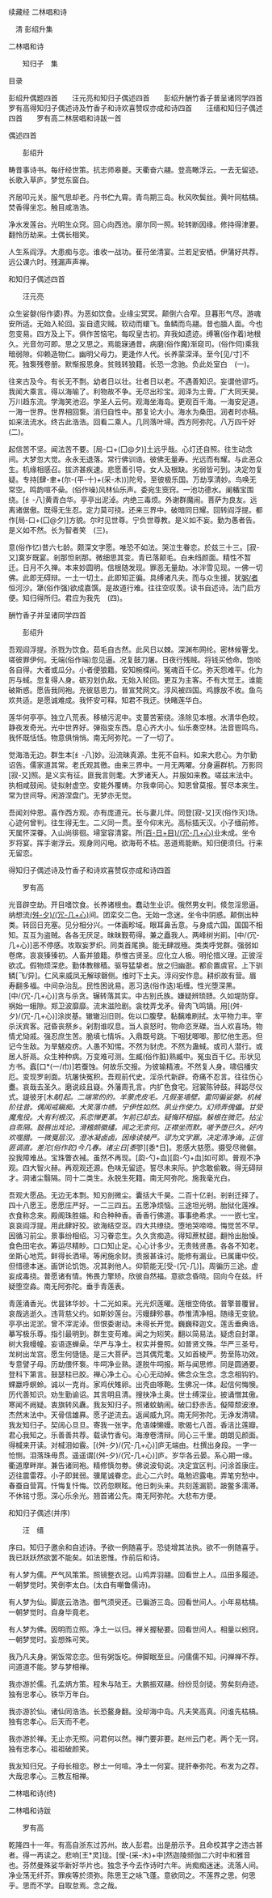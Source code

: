 续藏经   二林唱和诗  

　清 彭绍升集  

二林唱和诗  

　　知归子　集  

目录  

彭绍升偶题四首　　汪元亮和知归子偶述四首　　彭绍升酬竹香子普呈诸同学四首　　罗有高得知归子偶述诗及竹香子和诗欢喜赞叹亦成和诗四首　　汪缙和知归子偶述四首　　罗有高二林居唱和诗跋一首  

偶述四首  

　　彭绍升  

畴昔事诗书。每纡经世策。抗志师皋夔。天衢奋六翮。登高瞰浮云。一去无留迹。长歌入草庐。梦觉东窗白。  

齐居叩元关。服气思却老。丹书伫九霄。青鸟期三岛。秋风吹鬓丝。黄叶同枯槁。焚香得坐忘。触目咸浩浩。  

净水发莲台。光明生众窍。回心向西池。廓尔同一照。轮转断因缘。修持得津要。翻怜历劫来。土偶长相笑。  

人生系阎浮。大患痴与恋。谁收一战功。萑苻坐清宴。兰若足安栖。伊蒲好共荐。远公课六时。残漏声声禅。  

和知归子偶述四首  

　　汪元亮  

众生娑媻(俗作婆)界。为恶如饮食。业缘尘冥冥。颠倒六合窄。旦暮形气尽。游魂安所适。无始入轮回。妄自遗灾贼。软动而蠉飞。鱼鳞而鸟翮。昔也腼人面。今也忽变易。四方及上下。俱作苦恼宅。每叹皇古初。弃我如遗迹。缚箸(俗作着)地根久。光音勿可即。思之又思之。焉能寐通昔。病磨(俗作魔)渐窥司。(俗作伺)乘我暗弱隙。仰赖造物仁。幽明父母力。更逢作人代。长养蒙深泽。至今[见/寸]不死。独袌残卷册。默惭报恩身。贫贱转狼籍。长恐一念驰。负此处室白　(一)。  

往来古及今。有长无不剽。幼者日以壮。壮者日以老。不遇善知识。妄谓他谬巧。我闻大乘言。得以海喻了。利物故不争。无尽出珍宝。润泽为土膏。广大同天昊。万川趋东流。学海笑池沼。学圣人云何。观海坐海岛。更观百千海。一海安足道。一海一世界。世界相回袌。消归自性中。那复论大小。海水为桑田。润者时亦稿。如来法流水。终古此浩浩。回看二乘人。几同落叶埽。西方阿弥陀。八万四千好　(二)。  

起信苦不坚。闻法苦不要。[局-口+(囗@夕)]土远乎哉。心灯还自照。往生动念间。大梦忽大觉。永永无退落。常行佛训诰。彼佛无量寿。光远而有耀。与此恶众生。机缘相感召。拔济甚疾速。悲愿善引导。女人及根缺。劣弱皆可到。决定勿复疑。专持[肆-聿+(尔-(平-十)+(采-木))]陀号。至彼极乐国。万劫享清妙。鸟唤无常空。鸣韵喧不喿。(俗作噪)风林仙乐声。委宛生窔窍。一池功德水。阑楯宝围绕。[纟-八]黄青白华。亭亭出泥淖。内绝三毒烦。外谢群魔闹。菩萨为良友。远离诸倨傲。既得无生忍。定力莫可挠。还来三界中。破暗同日耀。回转阎浮提。都作[局-口+(囗@夕)]方貌。尔时见世尊。宁负世尊教。是义如不妄。勤为愚者告。是义如不然。长为智者笑　(三)。  

意(俗作忆)昔六七龄。颇深文字愿。唯恐不如法。哭泣生眷恋。於兹三十三。[寂-又]寞岁既宴。剎那怛剎那。微细思其变。青已落颠毛。白未绉颜面。精性不暂迁。日月不久禅。本来妙圆明。信根随发现。罪恶无量劫。冰泮雪见现。一佛一切佛。此即无碍辩。一土一切土。此即知正徧。具缚诸凡夫。而与众生援。犹[粥/者](俗作煮)恒河沙。犟(俗作强)欲成嘉馔。是故道行难。往往空叹羡。读书自述诗。法门启方便。知归得所归。君应为我先　(四)。  

酬竹香子并呈诸同学四首  

　　彭绍升  

吾观阎浮提。杀戮为饮食。茹毛自古然。此风日以棘。深渊布网纶。密林候罾戈。嗟彼罪伊何。无端(俗作端)忽见逼。况复鼓刀屠。日夜行残贼。将钱买他命。饱啖各自得。大者或瓜分。小者便狼籍。安知椀楪间。冤魂百千亿。弥天怨难平。化为厉与蜮。忽复得人身。砺刃划仇敌。无始入轮回。更互为主客。不有大觉王。谁能破斯惑。愿告我同袍。充彼慈恩力。普宣梵网文。淳风被四国。鸡豚放不收。鱼鸟欢共适。是愿诚难成。我怀安可释。知君不我迂。快睹莲华白。  

莲华何亭亭。独立八荒表。移植污泥中。支蔓苦萦绕。涤除见本根。水清华色皎。静夜发奇光。光中世界好。弹指变东西。息心齐大小。仙乐奏空林。法音鬯鸣鸟。我怀既恬恬。物意俱悄悄。南无阿弥陀。一了一切了。  

觉海浩无边。群生本[纟-八]妙。沿流昧真源。生死不自料。如来大悲心。为尔勤诏告。儒家道其常。老氏观其徼。由来三界中。一月无两曜。分身遍群机。万影同[寂-又]照。是义实有征。匪我言则耄。大罗诸天人。并服如来教。嗟兹末法中。执相咸鼓闹。徒拟射虚空。安能外覆帱。尔我幸同心。知恩曾莫报。誓尽本来生。常为世间导。闲游涅盘门。无梦亦无觉。  

吾闻刘仲恩。喜作西方观。亦有庞道元。长与妻儿伴。同登[寂-又]灭(俗作灭)场。心迹何曾判。往生得无生。二义同一贯。至今仰末光。高标插天汉。小子缅前修。天属怀深眷。入山尚徘徊。埽室容清宴。所[(百-日+目)/(冗-几+心)](俗作忧)业未成。坐令岁将宴。挥手谢浮云。观身同闪电。欲海苟不枯。恶道焉能断。知归便须归。行来无留恋。  

得知归子偶述诗及竹香子和诗欢喜赞叹亦成和诗四首  

　　罗有高  

光音辟空劫。开目嗜饮食。长养诸根虫。蠢动生业识。俄然男女判。倐忽淫思逼。纳想流[(舛-夕)/(冗-几+心)](俗作爱)间。团栾交二色。无始一念迷。坐令中阴惑。颠倒出种类。转回日充塞。见分相分兴。一体画畛域。眼耳鼻舌意。与身成六国。国国不相知。互互为盗贼。各各无厌足。昧昧觐苟得。兼之矗我人。两峰树屴崱。[中/(冗-几+心)]恶不停感。攻取妄罗织。同类首尾换。能无肆戕殛。类类呼党群。强弱如卷席。哀哀獉獉初。人畜并狼籍。恭惟古贤圣。应化立人极。明伦措义理。正彼淫欲忒。假物烦深悲。勤体教稼穑。驱导猛挚者。放之归幽逖。都俞置虞官。上下驯鳞[飞/异]。仁风来威凤无解球磬侧。维时下土夫。淳闷安作息。耕织故有营。眉寿翻多福。中间杂治乱。民性困讹易。恶习迭(俗作迭)垢缠。性光堕深黑。[中/(冗-几+心)]贪与杀贪。辗转落其实。中古别氏族。嫌疑辨琐赜。久如堤防穿。祸始一蛾隙。郑卫波靡靡。流末滋险剧。衾枕弄戈矛。骨肉飞鸣镝。用[(舛-夕)/(冗-几+心)]涂炭基。辙辙沿旧则。佐以口腹孽。黏黐难刷拭。太平物力丰。宰杀沃宾客。冠昏丧祭乡。剁割谁叹息。当人哀怒时。物命恣烹磔。当人欢喜场。物情尤恸戚。强忍庶生苦。脆填七情坼。入鼎既号跳。下咽犹唧唧。那忆他生恶。但记今生敌。为旱魃疫疠。人愚不知惕。不然为豺虎。不然为蛊蜮。或司人潜行。或居人肝鬲。众生种种病。万变难可测。生臧(俗作脏)熟臧中。冤虫百千亿。形状见方书。蠧[口*(一/巾)]若蚕蚀。何故乐交报。为彼输精液。不然复人身。啸侣播灾厄。变现罗剎面。坑屠快冤积。吾观前代史。淫杀代新辟。奇痛不忍言。往往伤心衋。哀哉去圣久。磨说歧且嶷。外藩周孔言。内扩色食宅。冠裳陈钟鼓。拜跽尽仪式。諟彼牙[木*献]起。二端常的的。羊蒙虎皮毛。凡假圣墙壁。雷同徧娑媻。机械阶往昔。偶闻戒瞋痴。大笑落巾帻。宁伊性如然。夙业作使力。幻师弄傀儡。甘受魔鬼役。大有利根汉。系恋惮更革。乍前已却去。疑悔环相搤。躲根在微茫。拈尘自乖隔。鼓唇出戏论。滑稽颇徽繣。闻之无柰何。正襟坐而默。嗟予堕已久。好内欢噬腊。一微戛层汉。澄冰凝卤卤。因缘读棱严。谬为文字鼏。决定清净诲。正信匪调直。差沱(俗作跎)今几春。诸尘日[黍*翏][黍*日]。恩感大慈愿。摄受尽微僻。投我障难丛。宝珠瞥衣裓。虽然不再现。[瓝-勺+血][瓝-勺+血]如可即。普观不净观。四大智火赫。再观观还源。色味无留迹。誓尽未来际。护念敢偷斁。得无碍辩才。洞诸尘翳隔。同十二类生。永脱生死籍。南无阿弥陀。施我毫光白。  

吾观大愿品。无边无本剽。知刃剖微尘。囊括大千昊。二百十亿剎。剎剎迁择了。四十八愿王。愿愿庄严好。一二三四五。五愿净烦恼。三途坦光明。胎狱化莲褓。衣食称念来。殿阁珠胜媌。和合种种香。香香行佛道。事事绝希求。一一嵌七宝。哀哀阎浮提。用此肆好狡。欲海结空沤。四大共缭绕。堕地哭啼啼。悔觉苦不早。因循习前尘。景事纷相绍。习习眷恋生。久久贪痴造。得知蔗杖甜。翻怜出胎懆。食色田宅衣。筹运尽精眇。口口知止足。心心计多少。无贵贱贤愚。各各不知老。坐斯心地荒。鲜得长洒埽。等闲施余财。责报甚诛讨。能修有漏业。已属庸中佼。但惜德本迷。画饼论饥饱。况其剥他人。仰箭能无[受-(冗-几)]。周徧历三途。虚妄成毒挠。普愿诸有情。怖畏力擎矫。欣彼自然福。意欲念昏晓。回向今在兹。纤疑堕空淼。南无阿弥陀。垂手青莲表。  

青莲涌香光。优昙钵华妙。十二光如来。光光炽莲曜。莲根空倚依。普擎普覆冒。哀哉逃逝久。违背慈父约。如斯妙莲台。污嫚肆殄暴。恭惟清净相。随缘无变貌。亭亭出泥淤。曾不滓泥淖。但恨委谢动。未得长开觉。巍巍释迦文。莲舌垂典诰。摹写极乐尊。指引最明到。群生变苟难。闻之为矧笑。翻以简易法。疑虑自封罩。树大我幔幢。妄语逐蝉喿。华严与净土。权实并誊照。如普贤文殊。华严三圣号。龙树出龙宫。愿生何慥慥。是三大菩萨。岂其偶荒耄。又如首棱严。势至陈功效。专意譬子母。历劫偎怀袌。牛呞净业熟。遂脱牛呞报。斯与闻思修。同是圆通要。登科下第言。鼓瑟柱已胶。禅心净土心。心心无动掉。佛念众生念。念念相钩钓。蜾蠃呼螟蛉。诚以一克肖。家鸡伏雉卵。出壳由啄鞄。生佛况一体。起信何悔懊。历代善知识。劝生勤谕诏。其言明且清。搜抉净土奥。世士缚深业。披诵憎其傲。寒闻不阙疑。衷旗转风纛。我友知归子。照诸蚊蚋闹。破口舒赤舌。儗障颓波潦。杰然末法中。天骨信雄奡。愿子逆流去。返闻威九窍。南无阿弥陀。无诤发清啸。我友知归子。契阔心旦旦。寄我一张字。危语竦懒嫚。歌偈七八首。香洁比莲瓣。君心我知之。乐善善共荐。载读竹香句。海潦卷清辩。同心三千里。朗朗见颜面。得椷来开读。对椷泪如霰。[(舛-夕)/(冗-几+心)]庐无端由。杜撰出身段。一字一怆恻。泪落珠毋贯。遥遥谓[(舛-夕)/(冗-几+心)]庐。岁华各云晏。系心期一缘。衢道摩畔岸。兼告诸同袍。精修慎勿劵。佛说波旬说。决定宜区判。问涂首康庄。迈往震雷荐。小子即巽弱。骥尾诚眷恋。此心二六时。黾勉迟露电。弄笔穷愁中。春蚕自营罥。忏悔复忏悔。饮药忽瞑眩。他日刺头来。共刻莲漏箭。跛鳖多濡滞。不休铭寸愿。深心乐余光。翘首诸公先。南无阿弥陀。大悲布方便。  

和知归子偶述(并序)  

　　汪　缙  

序曰。知归子邀余和自述诗。予欲一例随喜乎。恐徒增其法执。欲不一例随喜乎。我已跃跃然欲罢不能矣。如法恩惟。作前后和诗。  

有人梦为儒。严气风策策。照镜整衣冠。山鸡弄羽翮。回看世上人。瓜田多履迹。一朝梦觉时。笑倒李太白。(太白有嘲鲁儒诗)。  

有人梦为仙。脚底云浩浩。御气须臾还。已徧游三岛。回看世间人。小年易枯槁。一朝梦觉时。自身毕竟老。  

有人梦为佛。因明而立照。净土一以归。禅关握秘要。回看世间人。相量以蚓窍。一朝梦觉时。妄想殊可笑。  

我乃凡夫身。粥饭常恋恋。但有粥饭吃。伸脚眠至旦。问儒儒不知。问禅禅不荐。问道道不能。梦与梦相禅。  

我亦游於儒。孔孟炳方策。程朱与陆王。大鹏振双翮。纷纷觅剑徒。劳矣刻舟迹。独有忠孝心。铁华万年白。  

我亦游於仙。诸仙同浩浩。长恐鳌身翻。没却海中岛。凡夫笑高真。问谁先枯槁。独有忠孝心。后天而不老。  

我亦游於禅。无止亦无照。问君何以然。禅门要非要。赵州云门老。两个无一窍。独有忠孝心。祖祖破颜笑。  

我友知归兄。子母长相恋。秽土一何喧。净土一何宴。提肝奉弥陀。布发为之荐。大哉忠孝心。三教互相禅。  

二林唱和诗(终)  

 二林唱和诗跋  

　　罗有高  

乾隆四十一年。有高自浙东过苏州。故人彭君。出是册示予。且命校其字之违古甚者。得一再读之。悲响[王*灵]珑。[僾-(采-木)+中]然迦陵频伽二六时中和雅音也。芬然曼殊娑华新好华片也。独念予今去作诗时六年。尚痴痴迷迷。流落人间。净业荡无纤芥。罪疾等於须弥。陈思王之咏飞蓬。意欲同之。不莲界之思。何思乎。思而不学。自取怠焉。念之哉。  
